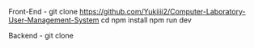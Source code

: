 Front-End -
git clone https://github.com/Yukiiii2/Computer-Laboratory-User-Management-System
cd 
npm install
npm run dev

Backend -
git clone
